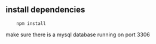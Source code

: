## install dependencies
```
    npm install
```
make sure there is a mysql database running on port 3306

## 